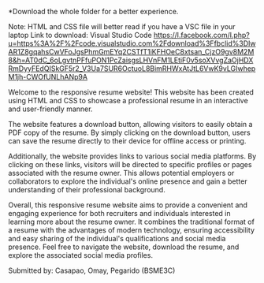 *Download the whole folder for a better experience. 

Note: HTML and CSS file will better read if you have a VSC file in your laptop
Link to download: Visual Studio Code 
https://l.facebook.com/l.php?u=https%3A%2F%2Fcode.visualstudio.com%2Fdownload%3Ffbclid%3DIwAR1Z8gqahsCwVFoJgsPhmGmEYq2CSTfT1iKFHOeC8xtsan_CjzO9gv8M2M8&h=AT0dC_6oLgvtnPFfuPON1PcZaisgsLHVnFM1LEtiF0v5soXVvgZaOjHDXRmDyyFEdQISkGF5r2_V3Ua7SUR6OctuoL8BimRHWxAtJtL6VwK9vLGIwhepM1jh-CWOfUNLhANp9A

Welcome to the responsive resume website! This website has been created using HTML and CSS to showcase a professional resume in an interactive and user-friendly manner.

The website features a download button, allowing visitors to easily obtain a PDF copy of the resume. By simply clicking on the download button, users can save the resume directly to their device for offline access or printing.

Additionally, the website provides links to various social media platforms. By clicking on these links, visitors will be directed to specific profiles or pages associated with the resume owner. This allows potential employers or collaborators to explore the individual's online presence and gain a better understanding of their professional background.

Overall, this responsive resume website aims to provide a convenient and engaging experience for both recruiters and individuals interested in learning more about the resume owner. It combines the traditional format of a resume with the advantages of modern technology, ensuring accessibility and easy sharing of the individual's qualifications and social media presence. Feel free to navigate the website, download the resume, and explore the associated social media profiles. 

Submitted by: Casapao, Omay, Pegarido (BSME3C)
